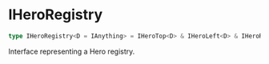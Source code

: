 # IHeroRegistry

```ts
type IHeroRegistry<D = IAnything> = IHeroTop<D> & IHeroLeft<D> & IHeroRight<D> & IHeroBottom<D> & IHeroWidth<D> & IHeroMinWidth<D> & IHeroMaxWidth<D> & IHeroHeight<D> & IHeroMinHeight<D> & IHeroMaxHeight<D> & IHeroStyle<D>;
```

Interface representing a Hero registry.
